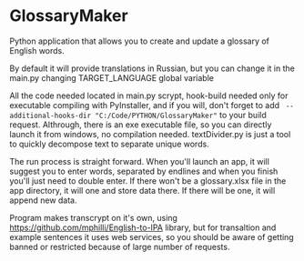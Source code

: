 # GlossaryMaker
Python application that allows you to create and update a glossary of English words.

By default it will provide translations in Russian, but you can change it in the main.py changing TARGET_LANGUAGE global variable

All the code needed located in main.py scrypt, hook-build needed only for executable compiling with PyInstaller, and if you will, don't forget to add ` --additional-hooks-dir "C:/Code/PYTHON/GlossaryMaker"` to your build request.
Althrough, there is an exe executable file, so you can directly launch it from windows, no compilation needed.
textDivider.py is just a tool to quickly decompose text to separate unique words.

The run process is straight forward.
When you'll launch an app, it will suggest you to enter words, separated by endlines and when you finish you'll just need to double enter.
If there won't be a glossary.xlsx file in the app directory, it will one and store data there. If there will be one, it will append new data.

Program makes transcrypt on it's own, using https://github.com/mphilli/English-to-IPA library, but for transaltion and example sentences it uses web services, so you should be aware of getting banned or restricted because of large number of requests.
